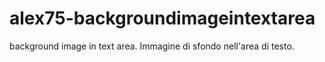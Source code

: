 # alex75-backgroundimageintextarea
background image in text area. Immagine di sfondo nell'area di testo.
